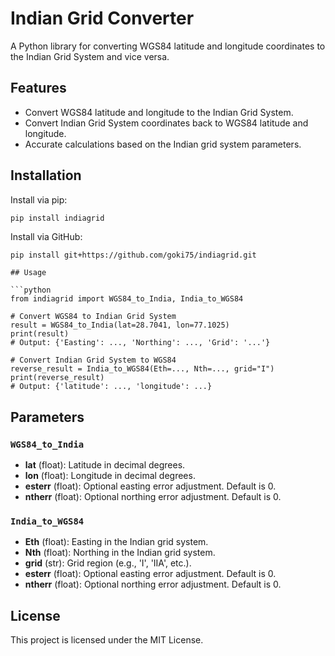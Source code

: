 # Indian Grid Converter

A Python library for converting WGS84 latitude and longitude coordinates to the Indian Grid System and vice versa.

## Features

- Convert WGS84 latitude and longitude to the Indian Grid System.
- Convert Indian Grid System coordinates back to WGS84 latitude and longitude.
- Accurate calculations based on the Indian grid system parameters.

## Installation

Install via pip:

```bash
pip install indiagrid
```

Install via GitHub:
```
pip install git+https://github.com/goki75/indiagrid.git

## Usage

```python
from indiagrid import WGS84_to_India, India_to_WGS84

# Convert WGS84 to Indian Grid System
result = WGS84_to_India(lat=28.7041, lon=77.1025)
print(result)
# Output: {'Easting': ..., 'Northing': ..., 'Grid': '...'}

# Convert Indian Grid System to WGS84
reverse_result = India_to_WGS84(Eth=..., Nth=..., grid="I")
print(reverse_result)
# Output: {'latitude': ..., 'longitude': ...}
```

## Parameters

### `WGS84_to_India`

- **lat** (float): Latitude in decimal degrees.
- **lon** (float): Longitude in decimal degrees.
- **esterr** (float): Optional easting error adjustment. Default is 0.
- **ntherr** (float): Optional northing error adjustment. Default is 0.

### `India_to_WGS84`

- **Eth** (float): Easting in the Indian grid system.
- **Nth** (float): Northing in the Indian grid system.
- **grid** (str): Grid region (e.g., 'I', 'IIA', etc.).
- **esterr** (float): Optional easting error adjustment. Default is 0.
- **ntherr** (float): Optional northing error adjustment. Default is 0.

## License

This project is licensed under the MIT License.
```

